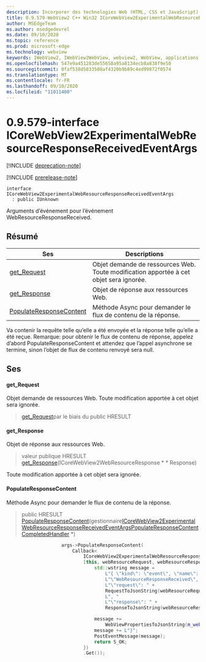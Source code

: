```yaml
---
description: Incorporer des technologies Web (HTML, CSS et JavaScript) dans vos applications natives avec le contrôle Microsoft Edge WebView2
title: 0.9.579-WebView2 C++ Win32 ICoreWebView2ExperimentalWebResourceResponseReceivedEventArgs
author: MSEdgeTeam
ms.author: msedgedevrel
ms.date: 09/10/2020
ms.topic: reference
ms.prod: microsoft-edge
ms.technology: webview
keywords: IWebView2, IWebView2WebView, webview2, WebView, applications Win32, Win32, Edge, ICoreWebView2, ICoreWebView2Controller, contrôle de navigateur, html Edge, ICoreWebView2ExperimentalWebResourceResponseReceivedEventArgs
ms.openlocfilehash: 547e9a451283de55658a95a8134ecb8a838f9e50
ms.sourcegitcommit: 0faf538d5033508af4320b9b89c4ed99872f0574
ms.translationtype: MT
ms.contentlocale: fr-FR
ms.lasthandoff: 09/10/2020
ms.locfileid: "11011400"
---
```

# 0.9.579-interface ICoreWebView2ExperimentalWebResourceResponseReceivedEventArgs 

[!INCLUDE [deprecation-note](../../includes/deprecation-note.md)]

[!INCLUDE [prerelease-note](../../includes/prerelease-note.md)]

```
interface ICoreWebView2ExperimentalWebResourceResponseReceivedEventArgs
  : public IUnknown
```

Arguments d’événement pour l’événement WebResourceResponseReceived.

## Résumé

 Ses                        | Descriptions
--------------------------------|---------------------------------------------
[get_Request](#get_request) | Objet demande de ressources Web. Toute modification apportée à cet objet sera ignorée.
[get_Response](#get_response) | Objet de réponse aux ressources Web.
[PopulateResponseContent](#populateresponsecontent) | Méthode Async pour demander le flux de contenu de la réponse.

Va contenir la requête telle qu’elle a été envoyée et la réponse telle qu’elle a été reçue. Remarque: pour obtenir le flux de contenu de réponse, appelez d’abord PopulateResponseContent et attendez que l’appel asynchrone se termine, sinon l’objet de flux de contenu renvoyé sera null.

## Ses

#### get_Request 

Objet demande de ressources Web. Toute modification apportée à cet objet sera ignorée.

> [get_Request](#get_request)par le biais du public HRESULT

#### get_Response 

Objet de réponse aux ressources Web.

> valeur publique HRESULT [get_Response](#get_response)(ICoreWebView2WebResourceResponse * * Response)

Toute modification apportée à cet objet sera ignorée.

#### PopulateResponseContent 

Méthode Async pour demander le flux de contenu de la réponse.

> public HRESULT [PopulateResponseContent](#populateresponsecontent)(gestionnaire[ICoreWebView2ExperimentalWebResourceResponseReceivedEventArgsPopulateResponseContentCompletedHandler](icorewebview2experimentalwebresourceresponsereceivedeventargspopulateresponsecontentcompletedhandler.md) *)

```cpp
                    args->PopulateResponseContent(
                        Callback<
                            ICoreWebView2ExperimentalWebResourceResponseReceivedEventArgsPopulateResponseContentCompletedHandler>(
                            [this, webResourceRequest, webResourceResponse](HRESULT result) {
                                std::wstring message =
                                    L"{ \"kind\": \"event\", \"name\": "
                                    L"\"WebResourceResponseReceived\", \"args\": {"
                                    L"\"request\": " +
                                    RequestToJsonString(webResourceRequest.get()) +
                                    L", "
                                    L"\"response\": " +
                                    ResponseToJsonString(webResourceResponse.get()) + L"}";

                                message +=
                                    WebViewPropertiesToJsonString(m_webviewEventSource.get());
                                message += L"}";
                                PostEventMessage(message);
                                return S_OK;
                            })
                            .Get());
```

